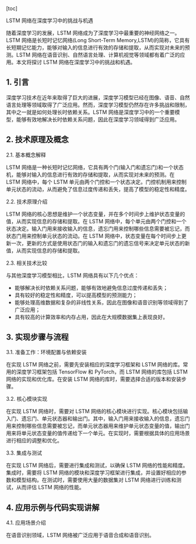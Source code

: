 
[toc]                    
                
                
LSTM 网络在深度学习中的挑战与机遇

随着深度学习的发展，LSTM 网络成为了深度学习中最重要的神经网络之一。LSTM 网络是长短时记忆网络(Long Short-Term Memory,LSTM)的简称，它具有长短期记忆能力，能够对输入的信息进行有效的存储和提取，从而实现对未来的预测。LSTM 网络在语音识别、自然语言处理、计算机视觉等领域都有着广泛的应用。本文将探讨 LSTM 网络在深度学习中的挑战和机遇。

## 1. 引言

深度学习技术在近年来取得了巨大的进展，深度学习模型已经在图像、语音、自然语言处理等领域取得了广泛应用。然而，深度学习模型仍然存在许多挑战和限制，其中之一就是如何处理长时依赖关系。LSTM 网络是深度学习中的一个重要模型，能够有效地解决长时依赖关系问题，因此在深度学习领域得到广泛应用。

## 2. 技术原理及概念

2.1. 基本概念解释

LSTM 网络是一种长短时记忆网络，它具有两个门(输入门和遗忘门)和一个状态机，能够对输入的信息进行有效的存储和提取，从而实现对未来的预测。在 LSTM 网络中，每个 LSTM 单元由两个门控和一个状态决定。门控机制用来控制单元状态的流动，从而避免了信息过度传递和丢失，提高了模型的稳定性和精度。

2.2. 技术原理介绍

LSTM 网络的核心思想是维护一个状态变量，并在多个时间步上维护状态变量的值，从而实现信息的存储和提取。在 LSTM 网络中，每个单元由两个门控和一个状态决定。输入门用来接收输入的信息，遗忘门用来控制哪些信息需要被忘记，而状态门用来控制单元状态的流动。在 LSTM 网络中，状态变量在每个时间步上更新一次，更新的方式是使用状态门的输入和遗忘门的遗忘信号来决定单元状态的新值，从而实现信息的存储和提取。

2.3. 相关技术比较

与其他深度学习模型相比，LSTM 网络具有以下几个优点：

- 能够解决长时依赖关系问题，能够有效地避免信息过度传递和丢失；
- 具有较好的稳定性和精度，可以提高模型的预测能力；
- 能够处理高维数据和复杂的非线性关系，因此在图像和语音识别等领域得到了广泛应用；
- 具有较高的计算效率和内存占用，因此在大规模数据集上表现良好。

## 3. 实现步骤与流程

3.1. 准备工作：环境配置与依赖安装

在实现 LSTM 网络之前，需要先安装相应的深度学习框架和 LSTM 网络的库。常用的深度学习框架包括 TensorFlow 和 PyTorch，而 LSTM 网络的库包括 LSTM 网络的实现和优化库。在安装 LSTM 网络的库时，需要选择合适的版本和安装步骤。

3.2. 核心模块实现

在实现 LSTM 网络时，需要对 LSTM 网络的核心模块进行实现。核心模块包括输入门、遗忘门、单元状态器和输出门。其中，输入门用来接收输入的信息，遗忘门用来控制哪些信息需要被忘记，而单元状态器用来维护单元状态变量的值，输出门用来将单元状态变量的值传递给下一个单元。在实现时，需要根据具体的应用场景进行相应的调整和优化。

3.3. 集成与测试

在实现 LSTM 网络后，需要进行集成和测试，以确保 LSTM 网络的性能和精度。集成时，需要将 LSTM 网络的模块和深度学习框架进行集成，并设置好相应的参数和模型结构。在测试时，需要使用大量的数据集对 LSTM 网络进行训练和测试，从而评估 LSTM 网络的性能。

## 4. 应用示例与代码实现讲解

4.1. 应用场景介绍

在语音识别领域，LSTM 网络被广泛应用于语音合成和语音识别。

